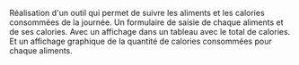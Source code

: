 Réalisation d'un outil qui permet de suivre les aliments et les calories consommées de la journée.
Un formulaire de saisie de chaque aliments et de ses calories.
Avec un affichage dans un tableau avec le total de calories.
Et un affichage graphique de la quantité de calories consommées pour chaque aliments. 
